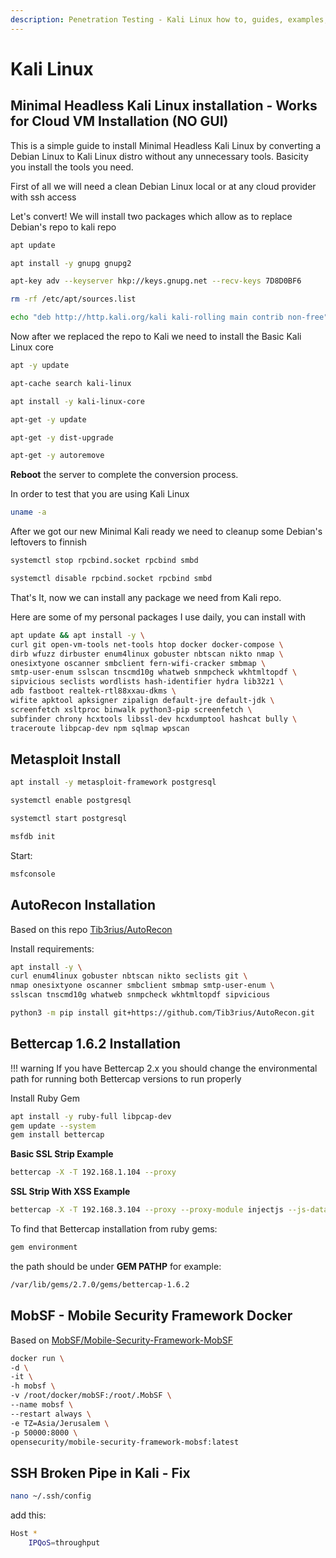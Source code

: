 ```yaml
---
description: Penetration Testing - Kali Linux how to, guides, examples, and simple usage and tools, Minimal Headless Kali Linux installation, Kali Linux cloud, Kali Linux Metasploit Install, Kali Linux AutoRecon Installation, Kali Linux Bettercap 1.6.2 Installation, MobSF - Mobile Security Framework Docker,SSH Broken Pipe in Kali Linux - Fix
---
```


# Kali Linux

## Minimal Headless Kali Linux installation - Works for Cloud VM Installation (NO GUI)

This is a simple guide to install Minimal Headless Kali Linux by converting a Debian Linux to Kali Linux distro without any unnecessary tools. Basicity you install the tools you need.

First of all we will need a clean Debian Linux local or at any cloud provider with ssh access

Let's convert! We will install two packages which allow as to replace Debian's repo to kali repo

```bash
apt update
```

```bash
apt install -y gnupg gnupg2
```

```bash
apt-key adv --keyserver hkp://keys.gnupg.net --recv-keys 7D8D0BF6
```

```bash
rm -rf /etc/apt/sources.list
```

```bash
echo "deb http://http.kali.org/kali kali-rolling main contrib non-free" >> /etc/apt/sources.list
```

Now after we replaced the repo to Kali we need to install the Basic Kali Linux core

```bash
apt -y update
```

```bash
apt-cache search kali-linux
```

```bash
apt install -y kali-linux-core
```

```bash
apt-get -y update
```

```bash
apt-get -y dist-upgrade
```

```bash
apt-get -y autoremove
```

**Reboot** the server to complete the conversion process.

In order to test that you are using Kali Linux

```bash
uname -a
```

After we got our new Minimal Kali ready we need to cleanup some Debian's leftovers to finnish

```bash
systemctl stop rpcbind.socket rpcbind smbd
```

```bash
systemctl disable rpcbind.socket rpcbind smbd
```

That's It, now we can install any package we need from Kali repo.

Here are some of my personal packages I use daily, you can install with

```bash
apt update && apt install -y \
curl git open-vm-tools net-tools htop docker docker-compose \
dirb wfuzz dirbuster enum4linux gobuster nbtscan nikto nmap \
onesixtyone oscanner smbclient fern-wifi-cracker smbmap \
smtp-user-enum sslscan tnscmd10g whatweb snmpcheck wkhtmltopdf \
sipvicious seclists wordlists hash-identifier hydra lib32z1 \
adb fastboot realtek-rtl88xxau-dkms \
wifite apktool apksigner zipalign default-jre default-jdk \
screenfetch xsltproc binwalk python3-pip screenfetch \
subfinder chrony hcxtools libssl-dev hcxdumptool hashcat bully \
traceroute libpcap-dev npm sqlmap wpscan

```

## Metasploit Install

```bash
apt install -y metasploit-framework postgresql
```

```bash
systemctl enable postgresql
```

```bash
systemctl start postgresql
```

```bash
msfdb init
```

Start:

```bash
msfconsole
```

## AutoRecon Installation

Based on this repo [Tib3rius/AutoRecon](https://github.com/Tib3rius/AutoRecon)

Install requirements:

```bash
apt install -y \
curl enum4linux gobuster nbtscan nikto seclists git \
nmap onesixtyone oscanner smbclient smbmap smtp-user-enum \
sslscan tnscmd10g whatweb snmpcheck wkhtmltopdf sipvicious
```

```bash
python3 -m pip install git+https://github.com/Tib3rius/AutoRecon.git
```

## Bettercap 1.6.2 Installation

<!-- prettier-ignore-start -->
!!! warning
    If you have Bettercap 2.x you should change the environmental path for running both Bettercap versions to run properly
<!-- prettier-ignore-end -->

Install Ruby Gem

```bash
apt install -y ruby-full libpcap-dev
gem update --system
gem install bettercap
```

**Basic SSL Strip Example**

```bash
bettercap -X -T 192.168.1.104 --proxy
```

**SSL Strip With XSS Example**

```bash
bettercap -X -T 192.168.3.104 --proxy --proxy-module injectjs --js-data "<script>alert('SSL STRIP, Script Injection')</script>"
```

To find that Bettercap installation from ruby gems:

```bash
gem environment
```

the path should be under **GEM PATHP** for example:

```bash
/var/lib/gems/2.7.0/gems/bettercap-1.6.2
```

## MobSF - Mobile Security Framework Docker

Based on [MobSF/Mobile-Security-Framework-MobSF](https://github.com/MobSF/Mobile-Security-Framework-MobSF)

```bash
docker run \
-d \
-it \
-h mobsf \
-v /root/docker/mobSF:/root/.MobSF \
--name mobsf \
--restart always \
-e TZ=Asia/Jerusalem \
-p 50000:8000 \
opensecurity/mobile-security-framework-mobsf:latest
```

## SSH Broken Pipe in Kali - Fix

```bash
nano ~/.ssh/config
```

add this:

```bash
Host *
    IPQoS=throughput
```
